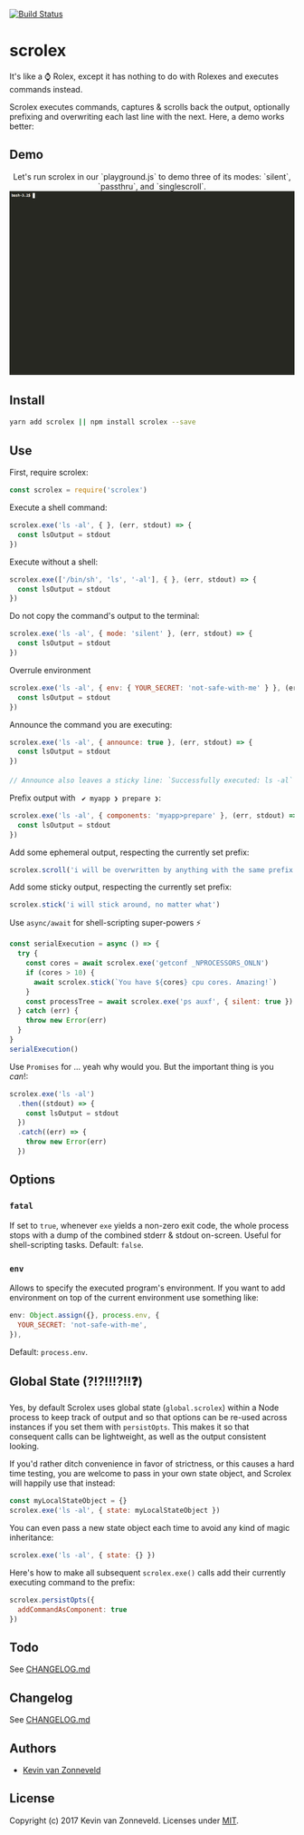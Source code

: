 [![Build Status](https://travis-ci.org/kvz/scrolex.svg?branch=master)](https://travis-ci.org/kvz/scrolex)

# scrolex

It's like a ⌚ Rolex, except it has nothing to do with Rolexes and executes commands instead.

Scrolex executes commands, captures & scrolls back the output, optionally prefixing and overwriting each last line with the next. Here, a demo works better:

## Demo

<div align="center">
Let's run scrolex in our `playground.js` to demo three of its modes: `silent`, `passthru`, and `singlescroll`.

<br>
<img alt="Scrolex demo" src="https://github.com/kvz/scrolex/raw/master/scripts/demo1.gif">
<br>
</div>

## Install

```bash
yarn add scrolex || npm install scrolex --save
```

## Use

First, require scrolex:

```js
const scrolex = require('scrolex')
```

Execute a shell command:

```js
scrolex.exe('ls -al', { }, (err, stdout) => {
  const lsOutput = stdout
})
```

Execute without a shell:

```js
scrolex.exe(['/bin/sh', 'ls', '-al'], { }, (err, stdout) => {
  const lsOutput = stdout
})
```

Do not copy the command's output to the terminal:

```js
scrolex.exe('ls -al', { mode: 'silent' }, (err, stdout) => {
  const lsOutput = stdout
})
```

Overrule environment

```js
scrolex.exe('ls -al', { env: { YOUR_SECRET: 'not-safe-with-me' } }, (err, stdout) => {
  const lsOutput = stdout
})
```

Announce the command you are executing:

```js
scrolex.exe('ls -al', { announce: true }, (err, stdout) => {
  const lsOutput = stdout
})

// Announce also leaves a sticky line: `Successfully executed: ls -al` or `Failed to execute: ls -al`
```

Prefix output with ` ✔ myapp ❯ prepare ❯`:

```js
scrolex.exe('ls -al', { components: 'myapp>prepare' }, (err, stdout) => {
  const lsOutput = stdout
})
```

Add some ephemeral output, respecting the currently set prefix:

```js
scrolex.scroll('i will be overwritten by anything with the same prefix')
```

Add some sticky output, respecting the currently set prefix:

```js
scrolex.stick('i will stick around, no matter what')
```

Use `async/await` for shell-scripting super-powers ⚡

```js
const serialExecution = async () => {
  try {
    const cores = await scrolex.exe('getconf _NPROCESSORS_ONLN')
    if (cores > 10) {
      await scrolex.stick(`You have ${cores} cpu cores. Amazing!`)
    }
    const processTree = await scrolex.exe('ps auxf', { silent: true })
  } catch (err) {
    throw new Error(err)
  }  
}
serialExecution()
```

Use `Promises` for ... yeah why would you. But the important thing is you _can_!:

```js
scrolex.exe('ls -al')
  .then((stdout) => {
    const lsOutput = stdout
  })
  .catch((err) => {
    throw new Error(err)
  })
```

## Options

### `fatal`

If set to `true`, whenever `exe` yields a non-zero exit code, the whole process stops with a dump of the combined
stderr & stdout on-screen. Useful for shell-scripting tasks. Default: `false`.

### `env`

Allows to specify the executed program's environment. If you want to add environment on top of the current environment use something like:

```js
env: Object.assign({}, process.env, {
  YOUR_SECRET: 'not-safe-with-me',
}),
```

Default: `process.env`.

## Global State (?!?!!!?‼️❓)

Yes, by default Scrolex uses global state (`global.scrolex`) within a Node process to keep track of output
and so that options can be re-used across instances if you set them with `persistOpts`. This makes it so
that consequent calls can be lightweight, as well as the output consistent looking.

If you'd rather ditch convenience in favor of strictness, or this causes a hard time testing, 
you are welcome to pass in your own state object, and Scrolex will happily use that instead:

```js
const myLocalStateObject = {}
scrolex.exe('ls -al', { state: myLocalStateObject })
```

You can even pass a new state object each time to avoid any kind of magic inheritance:


```js
scrolex.exe('ls -al', { state: {} })
```

Here's how to make all subsequent `scrolex.exe()` calls add their currently executing command
to the prefix:

```js
scrolex.persistOpts({
  addCommandAsComponent: true
})
```

## Todo

See [CHANGELOG.md](CHANGELOG.md)

## Changelog

See [CHANGELOG.md](CHANGELOG.md)

## Authors

- [Kevin van Zonneveld](https://transloadit.com/about/#kevin)

## License

Copyright (c) 2017 Kevin van Zonneveld. Licenses under [MIT](LICENSE).
